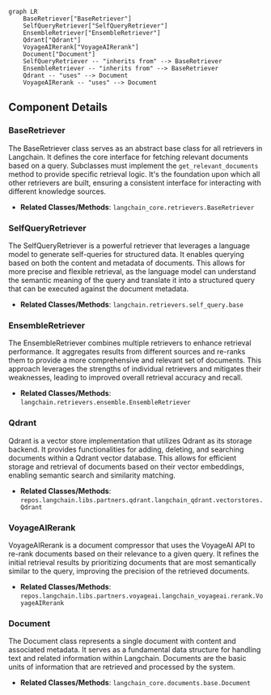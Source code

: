 ```mermaid
graph LR
    BaseRetriever["BaseRetriever"]
    SelfQueryRetriever["SelfQueryRetriever"]
    EnsembleRetriever["EnsembleRetriever"]
    Qdrant["Qdrant"]
    VoyageAIRerank["VoyageAIRerank"]
    Document["Document"]
    SelfQueryRetriever -- "inherits from" --> BaseRetriever
    EnsembleRetriever -- "inherits from" --> BaseRetriever
    Qdrant -- "uses" --> Document
    VoyageAIRerank -- "uses" --> Document
```

## Component Details

### BaseRetriever
The BaseRetriever class serves as an abstract base class for all retrievers in Langchain. It defines the core interface for fetching relevant documents based on a query. Subclasses must implement the `get_relevant_documents` method to provide specific retrieval logic. It's the foundation upon which all other retrievers are built, ensuring a consistent interface for interacting with different knowledge sources.
- **Related Classes/Methods**: `langchain_core.retrievers.BaseRetriever`

### SelfQueryRetriever
The SelfQueryRetriever is a powerful retriever that leverages a language model to generate self-queries for structured data. It enables querying based on both the content and metadata of documents. This allows for more precise and flexible retrieval, as the language model can understand the semantic meaning of the query and translate it into a structured query that can be executed against the document metadata.
- **Related Classes/Methods**: `langchain.retrievers.self_query.base`

### EnsembleRetriever
The EnsembleRetriever combines multiple retrievers to enhance retrieval performance. It aggregates results from different sources and re-ranks them to provide a more comprehensive and relevant set of documents. This approach leverages the strengths of individual retrievers and mitigates their weaknesses, leading to improved overall retrieval accuracy and recall.
- **Related Classes/Methods**: `langchain.retrievers.ensemble.EnsembleRetriever`

### Qdrant
Qdrant is a vector store implementation that utilizes Qdrant as its storage backend. It provides functionalities for adding, deleting, and searching documents within a Qdrant vector database. This allows for efficient storage and retrieval of documents based on their vector embeddings, enabling semantic search and similarity matching.
- **Related Classes/Methods**: `repos.langchain.libs.partners.qdrant.langchain_qdrant.vectorstores.Qdrant`

### VoyageAIRerank
VoyageAIRerank is a document compressor that uses the VoyageAI API to re-rank documents based on their relevance to a given query. It refines the initial retrieval results by prioritizing documents that are most semantically similar to the query, improving the precision of the retrieved documents.
- **Related Classes/Methods**: `repos.langchain.libs.partners.voyageai.langchain_voyageai.rerank.VoyageAIRerank`

### Document
The Document class represents a single document with content and associated metadata. It serves as a fundamental data structure for handling text and related information within Langchain. Documents are the basic units of information that are retrieved and processed by the system.
- **Related Classes/Methods**: `langchain_core.documents.base.Document`
